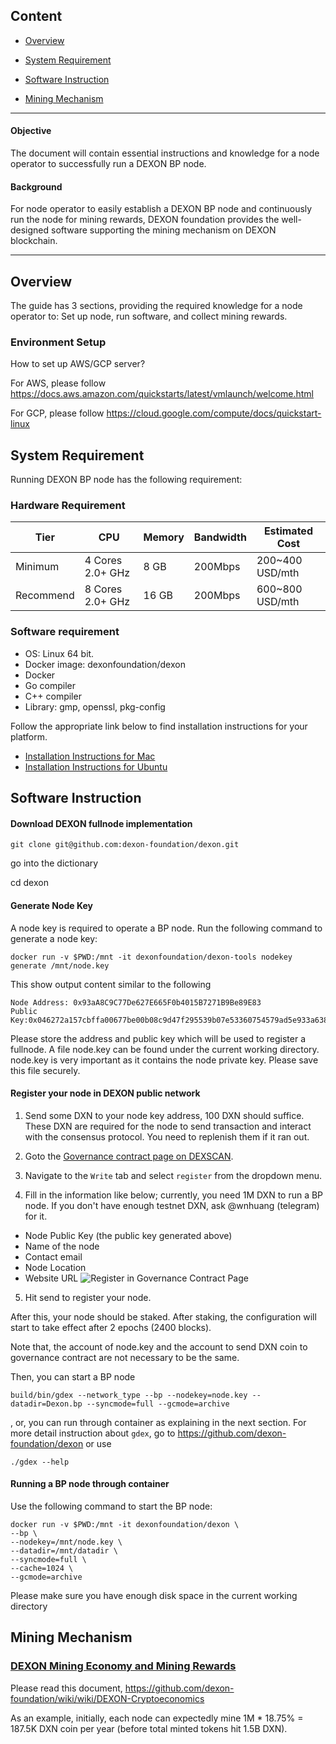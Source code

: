 ## Content

- [Overview](#Overview)

- [System Requirement](#System-requirement)

- [Software Instruction](#Software-Instruction)

- [Mining Mechanism](#Mining-Mechanism)

---

#### Objective
The document will contain essential instructions and knowledge for a node operator to successfully run a DEXON BP node. 

#### Background
For node operator to easily establish a DEXON BP node and continuously run the node for mining rewards, DEXON foundation provides the well-designed software supporting the mining mechanism on DEXON blockchain.

---

## Overview
The guide has 3 sections, providing the required knowledge for a node operator to: Set up node, run software, and collect mining rewards.

### Environment Setup
How to set up AWS/GCP server?

For AWS, please follow https://docs.aws.amazon.com/quickstarts/latest/vmlaunch/welcome.html

For GCP, please follow https://cloud.google.com/compute/docs/quickstart-linux

## System Requirement
Running DEXON BP node has the following requirement:

### Hardware Requirement

| Tier | CPU | Memory | Bandwidth | Estimated Cost |
| ---  | --- | ---    | ---       | ---            |
| Minimum  | 4 Cores 2.0+ GHz | 8 GB | 200Mbps | 200~400 USD/mth |
| Recommend| 8 Cores 2.0+ GHz | 16 GB| 200Mbps | 600~800 USD/mth |

### Software requirement
 - OS: Linux 64 bit.
 - Docker image: dexonfoundation/dexon
 - Docker
 - Go compiler
 - C++ compiler
 - Library: gmp, openssl, pkg-config

Follow the appropriate link below to find installation instructions for your platform.
 - [Installation Instructions for Mac](https://github.com/dexon-foundation/wiki/wiki/Installation-Instructions-for-Mac)
 - [Installation Instructions for Ubuntu](https://github.com/dexon-foundation/wiki/wiki/Installation-Instructions-for-Ubuntu)

## Software Instruction
#### Download DEXON fullnode implementation

    git clone git@github.com:dexon-foundation/dexon.git

go into the dictionary

   cd dexon

#### Generate Node Key
A node key is required to operate a BP node. Run the following command to generate a node key:

    docker run -v $PWD:/mnt -it dexonfoundation/dexon-tools nodekey generate /mnt/node.key

This show output content similar to the following

    Node Address: 0x93aA8C9C77De627E665F0b4015B7271B9Be89E83
    Public Key:0x046272a157cbffa00677be00b08c9d47f295539b07e53360754579ad5e933a638ba58dcf850484e7d40b8bc163a920082b2500ee54968db7155c6231c7e4eed592

Please store the address and public key which will be used to register a fullnode.
A file node.key can be found under the current working directory. node.key is very important as it contains the node private key. Please save this file securely.

#### Register your node in DEXON public network
1. Send some DXN to your node key address, 100 DXN should suffice. These DXN are required for the node to send transaction and interact with the consensus protocol. You need to replenish them if it ran out.
2. Goto the [Governance contract page on DEXSCAN](https://testnet.dexscan.org/address/0x63751838D6485578B23e8b051d40861eCC416794).
3. Navigate to the `Write` tab and select `register` from the dropdown menu.

4. Fill in the information like below; currently, you need 1M DXN to run a BP node. If you don't have enough testnet DXN, ask @wnhuang (telegram) for it.
 - Node Public Key (the public key generated above)
 - Name of the node
 - Contact email
 - Node Location
 - Website URL
![Register in Governance Contract Page](https://i.imgur.com/bc2vDgA.png)

5. Hit send to register your node.

After this, your node should be staked. After staking, the configuration will start to take effect after 2
epochs (2400 blocks).

Note that, the account of node.key and the account to send DXN coin to governance contract are not necessary to be the same.

Then, you can start a BP node

    build/bin/gdex --network_type --bp --nodekey=node.key --datadir=Dexon.bp --syncmode=full --gcmode=archive

, or, you can run through container as explaining in the next section.
For more detail instruction about `gdex`, go to https://github.com/dexon-foundation/dexon or use 

    ./gdex --help

#### Running a BP node through container
Use the following command to start the BP node:

    docker run -v $PWD:/mnt -it dexonfoundation/dexon \
    --bp \
    --nodekey=/mnt/node.key \
    --datadir=/mnt/datadir \
    --syncmode=full \
    --cache=1024 \
    --gcmode=archive

Please make sure you have enough disk space in the current working directory



## Mining Mechanism

### [DEXON Mining Economy and Mining Rewards](https://github.com/dexon-foundation/wiki/wiki/DEXON-Cryptoeconomics)
Please read this document, https://github.com/dexon-foundation/wiki/wiki/DEXON-Cryptoeconomics

As an example, initially, each node can expectedly mine 1M * 18.75% = 187.5K DXN coin per year (before total minted tokens hit 1.5B DXN).

